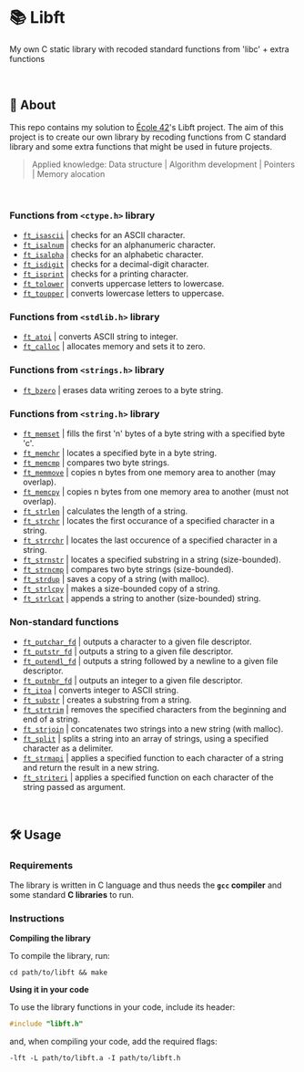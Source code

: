 # 📚 Libft
My own C static library with recoded standard functions from 'libc' + extra functions

<br/>
<h2>📌 About</h2>
This repo contains my solution to <a href="https://42.fr/en/homepage/" target="_blank">École 42</a>'s Libft project. The aim of this project is to create our own library by recoding functions from C standard library and some extra functions that might be used in future projects.

> Applied knowledge: Data structure | Algorithm development | Pointers | Memory alocation

<br/>

### Functions from `<ctype.h>` library

* [`ft_isascii`](libft/ft_isascii.c)			| checks for an ASCII character.
* [`ft_isalnum`](libft/ft_isalnum.c)			| checks for an alphanumeric character.
* [`ft_isalpha`](libft/ft_isalpha.c)			| checks for an alphabetic character.
* [`ft_isdigit`](libft/ft_isdigit.c)		| checks for a decimal-digit character.
* [`ft_isprint`](libft/ft_isprint.c)		| checks for a printing character.
* [`ft_tolower`](libft/ft_tolower.c)		| converts uppercase letters to lowercase.
* [`ft_toupper`](libft/ft_toupper.c)		| converts lowercase letters to uppercase.

### Functions from `<stdlib.h>` library

* [`ft_atoi`](libft/ft_atoi.c)		| converts ASCII string to integer.
* [`ft_calloc`](libft/ft_calloc.c)	| allocates memory and sets it to zero.

### Functions from `<strings.h>` library

* [`ft_bzero`](libft/ft_bzero.c)		| erases data writing zeroes to a byte string.

### Functions from `<string.h>` library

* [`ft_memset`](libft/ft_memset.c)		| fills the first 'n' bytes of a byte string with a specified byte 'c'.
* [`ft_memchr`](libft/ft_memchr.c)		| locates a specified byte in a byte string.
* [`ft_memcmp`](libft/ft_memcmp.c)		| compares two byte strings.
* [`ft_memmove`](libft/ft_memmove.c)	| copies n bytes from one memory area to another (may overlap).
* [`ft_memcpy`](libft/ft_memcpy.c)		| copies n bytes from one memory area to another (must not overlap).
* [`ft_strlen`](libft/ft_strlen.c)    | calculates the length of a string.
* [`ft_strchr`](libft/ft_strchr.c)		| locates the first occurance of a specified character in a string.
* [`ft_strrchr`](lift/ft_strrchr.c)   | locates the last occurence of a specified character in a string.
* [`ft_strnstr`](libft/ft_strnstr.c)	| locates a specified substring in a string (size-bounded).
* [`ft_strncmp`](libft/ft_strncmp.c)	|	compares two byte strings (size-bounded).
* [`ft_strdup`](libft/ft_strdup.c)		| saves a copy of a string (with malloc).
* [`ft_strlcpy`](libft/ft_strlcpy.c)	| makes a size-bounded copy of a string.
* [`ft_strlcat`](libft/ft_strlcat.c)	| appends a string to another (size-bounded) string.

### Non-standard functions

* [`ft_putchar_fd`](libft/ft_putchar_fd.c)		| outputs a character to a given file descriptor.
* [`ft_putstr_fd`](libft/ft_putstr_fd.c)		  | outputs a string to a given file descriptor.
* [`ft_putendl_fd`](libft/ft_putendl_fd.c)		| outputs a string followed by a newline to a given file descriptor.
* [`ft_putnbr_fd`](libft/ft_putnbr_fd.c)		  | outputs an integer to a given file descriptor.
* [`ft_itoa`](libft/ft_itoa.c)				      	| converts integer to ASCII string.
* [`ft_substr`](libft/ft_substr.c)				    | creates a substring from a string.
* [`ft_strtrim`](libft/ft_strtrim.c)			| removes the specified characters from the beginning and end of a string.
* [`ft_strjoin`](libft/ft_strjoin.c)			| concatenates two strings into a new string (with malloc).
* [`ft_split`](libft/ft_split.c)				  | splits a string into an array of strings, using a specified character as a delimiter.
* [`ft_strmapi`](libft/ft_strmapi.c)			| applies a specified function to each character of a string and return the result in a new string.
* [`ft_striteri`](libft/ft_striteri.c)    | applies a specified function on each character of the string passed as argument.

<br/>

## 🛠️ Usage

### Requirements

The library is written in C language and thus needs the **`gcc` compiler** and some standard **C libraries** to run.

### Instructions

**Compiling the library**

To compile the library, run:

```shell
cd path/to/libft && make
```

**Using it in your code**

To use the library functions in your code, include its header:

```C
#include "libft.h"
```

and, when compiling your code, add the required flags:

```shell
-lft -L path/to/libft.a -I path/to/libft.h
```
